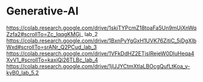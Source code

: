 # Generative-AI  

https://colab.research.google.com/drive/1skiTYPcmZ18toaFa5Un9mUjXnWqZzfa2#scrollTo=Zc_IqqgKMGj_ lab_2  
https://colab.research.google.com/drive/1BxnPyYgGxH1UVK76ZitiC_5jDgXIbWxd#scrollTo=srANr_Q2PCud_lab_3
https://colab.research.google.com/drive/1VFkDdHZ2ETjsIRejeW0DIuHeqa4XvV1_#scrollTo=kaxiQi26TLBc_lab_4
https://colab.research.google.com/drive/1jIJJYCtmXtlaLBOcgQufLtKoa_y-kyB0_lab_5.2
